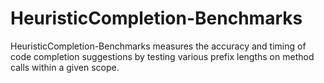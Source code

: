# HeuristicCompletion-Benchmarks

HeuristicCompletion-Benchmarks measures the accuracy and timing of code completion suggestions by testing various prefix lengths on method calls within a given scope.
